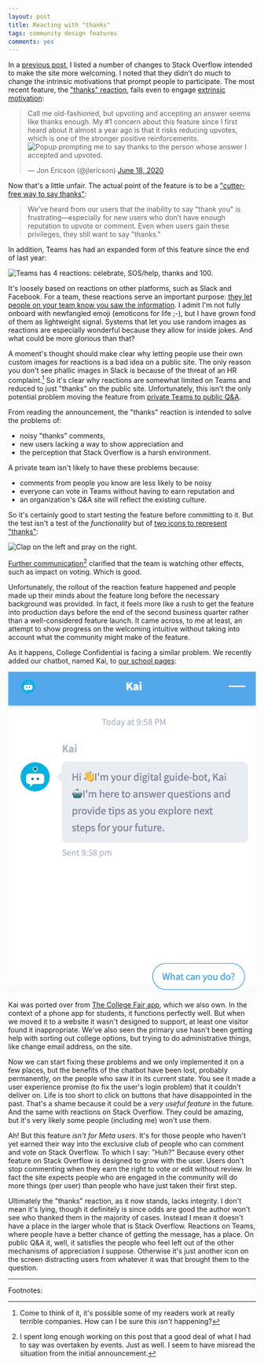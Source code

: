 ```yaml
---
layout: post
title: Reacting with "thanks"
tags: community design features
comments: yes
---
```


In a [previous post](https://jlericson.com/2020/06/22/welcoming.html),
I listed a number of changes to Stack Overflow intended to make the
site more welcoming. I noted that they didn't do much to change the
intrinsic motivations that prompt people to participate. The most
recent feature, the ["thanks"
reaction](https://stackoverflow.blog/2020/06/17/saying-thanks-testing-a-new-reactions-feature/),
fails even to engage [extrinsic
motivation](https://jlericson.com/2010/03/16/motivation.html):

> Call me old-fashioned, but upvoting and accepting an answer seems
> like thanks enough. My #1 concern about this feature since I first
> heard about it almost a year ago is that it risks reducing upvotes,
> which is one of the stronger positive reinforcements.  ![Popup
> prompting me to say thanks to the person whose answer I accepted and
> upvoted.](https://pbs.twimg.com/media/EazrPxcUYAAS-JZ?format=png&name=360x360)
>
> &mdash; Jon Ericson (@jlericson) [June 18, 2020](https://twitter.com/jlericson/status/1273653468037705730)

Now that's a little unfair. The actual point of the feature is to be a
["cutter-free way to say
thanks"](https://stackoverflow.blog/2020/06/17/saying-thanks-testing-a-new-reactions-feature/):

> We've heard from our users that the inability to say "thank you" is
> frustrating—especially for new users who don’t have enough
> reputation to upvote or comment. Even when users gain these
> privileges, they still want to say "thanks."

In addition, Teams has had an expanded form of this feature since the
end of last year:

![Teams has 4 reactions: celebrate, SOS/help, thanks and
100.](/images/team_reactions.png)

It's loosely based on reactions on other platforms, such as Slack and
Facebook. For a team, these reactions serve an important purpose:
[they let people on your team know you saw the
information](/2020/03/09/remote_tips.html#respond-with-emoji-to-acknowledge-receipt). I
admit I'm not fully onboard with newfangled emoji (emoticons for life
;-), but I have grown fond of them as lightweight signal. Systems that
let you use random images as reactions are especially wonderful
because they allow for inside jokes. And what could be more glorious
than that?

A moment's thought should make clear why letting people use their own
custom images for reactions is a bad idea on a public site. The only
reason you don't see phallic images in Slack is because of the threat
of an HR complaint.[^1] So it's clear why reactions are somewhat
limited on Teams and reduced to just "thanks" on the public
site. Unfortunately, this isn't the only potential problem moving the
feature from [private Teams to public
Q&A](https://stackoverflow.blog/2018/05/23/how-stack-overflow-for-teams-fits-into-the-community/).

From reading the announcement, the "thanks" reaction is intended to
solve the problems of:

* noisy "thanks" comments,
* new users lacking a way to show appreciation and
* the perception that Stack Overflow is a harsh environment.

A private team isn't likely to have these problems because:

* comments from people you know are less likely to be noisy
* everyone can vote in Teams without having to earn reputation and
* an organization's Q&A site will reflect the existing culture.

So it's certainly good to start testing the feature before committing
to it. But the test isn't a test of the _functionality_ but of [two
icons to represent
"thanks"](https://meta.stackoverflow.com/q/398367/1438):

![Clap on the left and pray on the
right.](https://i.stack.imgur.com/kMXts.png)

[Further communication](https://meta.stackoverflow.com/q/398909/1438)[^2]
clarified that the team is watching other effects, such as impact on
voting. Which is good.

Unfortunately, the rollout of the reaction feature happened and people
made up their minds about the feature long before the necessary
background was provided. In fact, it feels more like a rush to get the
feature into production days before the end of the second business
quarter rather than a well-considered feature launch. It came across,
to me at least, an attempt to show progress on the welcoming intuitive
without taking into account what the community might make of the feature.

As it happens, College Confidential is facing a similar problem. We
recently added our chatbot, named Kai, to [our school
pages](https://www.collegeconfidential.com/schools/):

![Kai chatbot](/images/kia.png)

Kai was ported over from [The College Fair
app](https://thecollegefair.com/), which we also own. In the context
of a phone app for students, it functions perfectly well. But when we
moved it to a website it wasn't designed to support, at least one
visitor found it inappropriate. We've also seen the primary use hasn't
been getting help with sorting out college options, but trying to do
administrative things, like change email address, on the site.

Now we can start fixing these problems and we only implemented it on a
few places, but the benefits of the chatbot have been lost, probably
permanently, on the people who saw it in its current state. You see it
made a user experience promise (to fix the user's login problem) that
it couldn't deliver on. Life is too short to click on buttons that
have disappointed in the past. That's a shame because it could be a
_very useful feature_ in the future. And the same with reactions on
Stack Overflow. They could be amazing, but it's very likely some
people (including me) won't use them.

Ah! But this feature _isn't for Meta users_. It's for those people who
haven't yet earned their way into the exclusive club of people who can
comment and vote on Stack Overflow. To which I say: "Huh?" Because
every other feature on Stack Overflow is designed to grow with the
user. Users don't stop commenting when they earn the right to vote or
edit without review. In fact the site expects people who are engaged
in the community will do more things (per user) than people who have
just taken their first step.

Ultimately the "thanks" reaction, as it now stands, lacks integrity. I
don't mean it's lying, though it definitely is since odds are good the
author won't see who thanked them in the majority of cases. Instead I
mean it doesn't have a place in the larger whole that is Stack
Overflow. Reactions on Teams, where people have a better chance of
getting the message, has a place. On public Q&A it, well, it satisfies
the people who feel left out of the other mechanisms of appreciation I
suppose. Otherwise it's just another icon on the screen distracting
users from whatever it was that brought them to the question.

<!--From the discussion, it seems the test will be measuring impact on
comments and comment moderation.[^2] That's good, but what about
voting? Take a closer look at my screenshot:

![Popup prompting me to say thanks to the person whose answer I accepted and upvoted.](https://pbs.twimg.com/media/EazrPxcUYAAS-JZ?format=png)

The thanks button is just below the "accepted" checkmark. Since I
asked the question, I'm the only person in the universe who can accept
one of the answers.[^3] So the very best way to say "thanks" is to
accept the answer. The next best way, is to [upvote
it](https://stackoverflow.blog/2011/01/08/how-to-say-thanks-in-an-answer/). Unlike
upvoting, accepting an answer never requires reputation. So a new
asker should be prompted to accept answer rather than "thank" it.

When I was working at Stack Overflow, I increasingly felt like Richard
Feynman trying to answer why magnets work:

<iframe width="560" height="315"
src="https://www.youtube.com/embed/36GT2zI8lVA" frameborder="0"
allow="accelerometer; autoplay; encrypted-media; gyroscope;
picture-in-picture" allowfullscreen></iframe>

In order to understand why 


Facebook was a pioneer when it comes to
[reactions](https://en.wikipedia.org/wiki/Facebook_like_button). Maybe
you remember from _The Social Network_ when Jesse Eisenberg ran across
the quad in sandals because he just figured out relationship
status. And later in the movie, Andrew Garfield got into an argument
with his girlfriend, played by Brenda Song, because her character
didn't believe the CFO of Facebook didn't know how to change his
relationship status. If you want people to feel good about their
experience on a site, the number one thing you can do is provide
meaningful shared experiences. On Stack Overflow, that means [answers
to questions, votes, comments and
edits](/2018/06/20/encourage_second_questions.html).

Do you remember the [poke
feature](https://en.wikipedia.org/wiki/List_of_Facebook_features#Poke)?
What about [SuperPoke!](https://en.wikipedia.org/wiki/SuperPoke!)? To
the extent these features worked, it was because friend groups made up
meanings for these actions. The last poke I got was from a
co-worker. I honestly didn't know how to respond. Do you poke back?
Did he want me to post on his wall? Should I go over to his desk and
make sure everything was ok? 

-->

---

Footnotes:


[^1]: Come to think of it, it's possible some of my readers work at
    really terrible companies. How can I be sure this _isn't_
    happening?

<!--

[^2]: After year of this [not being a
    priority](https://meta.stackexchange.com/questions/204402/hide-trivial-comments),
    I am pleased to see some work done in that direction. Only, I'm
    not really feeling the commitment to reducing noisy comments as
    much as making a symbolic gesture.
    
[^3]: For
    [better](https://stackoverflow.blog/2009/01/06/accept-your-own-answers/)
    or
    [worse](https://meta.stackexchange.com/questions/261817/how-do-we-encourage-edits-to-obsolete-out-of-date-answers#comment853773_261817).
-->

[^2]: I spent long enough working on this post that a good deal of
    what I had to say was overtaken by events. Just as well. I seem to
    have misread the situation from the initial announcement.
